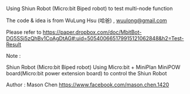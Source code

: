 Using Shiun Robot (Micro:bit Biped robot) to test multi-node function

The code & idea is from WuLung Hsu (哈爸) , wuulong@gmail.com 

Please refer to https://paper.dropbox.com/doc/MbitBot-DG5SSj5zQhBv1CoAgDtAG#:uid=505400665179915121062848&h2=Test-Result

Note : 

Shiun Robot (Micro:bit Biped robot)
Using Micro:bit + MiniPlan MiniPOW board(Micro:bit power extension board) to control the Shiun Robot

Author : Mason Chen 
https://www.facebook.com/mason.chen.1420
